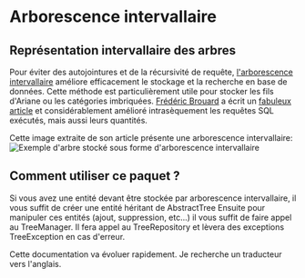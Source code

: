 # Arborescence intervallaire
Représentation intervallaire des arbres
----
Pour éviter des autojointures et de la récursivité de requête, 
[l'arborescence intervallaire](http://sqlpro.developpez.com/cours/arborescence/)
améliore efficacement le stockage et la recherche en base de données. Cette méthode 
est particulièrement utile pour stocker les fils d'Ariane 
ou les catégories imbriquées. [Frédéric Brouard](http://sqlpro.developpez.com/) a écrit un 
[fabuleux article](http://sqlpro.developpez.com/cours/arborescence/) et considérablement
amélioré intrasèquement les requêtes SQL exécutés, mais aussi leurs quantités.

Cette image extraite de son article présente une arborescence intervallaire:
![Exemple d'arbre stocké sous forme d'arborescence intervallaire](http://sqlpro.developpez.com/cours/arborescence/images/SQLtree3.gif)

Comment utiliser ce paquet ?
----
Si vous avez une entité devant être stockée par arborescence intervallaire, il vous suffit de créer une entité héritant de AbstractTree
Ensuite pour manipuler ces entités (ajout, suppression, etc...) il vous suffit de faire appel au TreeManager. Il fera appel au TreeRepository
et lèvera des exceptions TreeException en cas d'erreur.

Cette documentation va évoluer rapidement. Je recherche un traducteur vers l'anglais.
